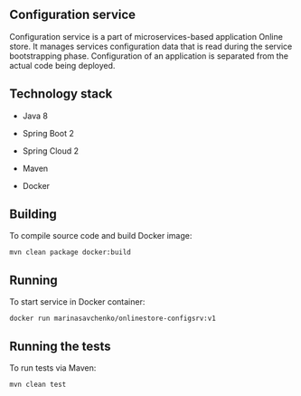## **Configuration service**

Configuration service is a part of microservices-based application Online store.
It manages services configuration data that is read during the service bootstrapping phase.
Configuration of an application is separated from the actual code being deployed.

## **Technology stack**

* Java 8
* Spring Boot 2
* Spring Cloud 2

* Maven
* Docker

## **Building**

To compile source code and build Docker image:
```
mvn clean package docker:build
```

## **Running**

To start service in Docker container:
```
docker run marinasavchenko/onlinestore-configsrv:v1
```

## **Running the tests**

To run tests via Maven:
```
mvn clean test
```

